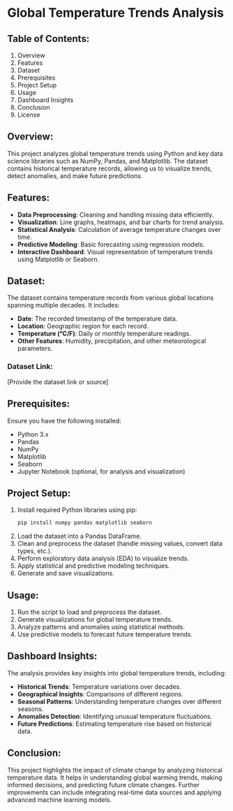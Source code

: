 # Global Temperature Trends Analysis

## Table of Contents:
1. Overview
2. Features
3. Dataset
4. Prerequisites
5. Project Setup
6. Usage
7. Dashboard Insights
8. Conclusion
9. License

## Overview:
This project analyzes global temperature trends using Python and key data science libraries such as NumPy, Pandas, and Matplotlib. The dataset contains historical temperature records, allowing us to visualize trends, detect anomalies, and make future predictions.

## Features:
- **Data Preprocessing**: Cleaning and handling missing data efficiently.
- **Visualization**: Line graphs, heatmaps, and bar charts for trend analysis.
- **Statistical Analysis**: Calculation of average temperature changes over time.
- **Predictive Modeling**: Basic forecasting using regression models.
- **Interactive Dashboard**: Visual representation of temperature trends using Matplotlib or Seaborn.

## Dataset:
The dataset contains temperature records from various global locations spanning multiple decades. It includes:
- **Date**: The recorded timestamp of the temperature data.
- **Location**: Geographic region for each record.
- **Temperature (°C/F)**: Daily or monthly temperature readings.
- **Other Features**: Humidity, precipitation, and other meteorological parameters.

### Dataset Link:
[Provide the dataset link or source]

## Prerequisites:
Ensure you have the following installed:
- Python 3.x
- Pandas
- NumPy
- Matplotlib
- Seaborn
- Jupyter Notebook (optional, for analysis and visualization)

## Project Setup:
1. Install required Python libraries using pip:
   ```sh
   pip install numpy pandas matplotlib seaborn
   ```
2. Load the dataset into a Pandas DataFrame.
3. Clean and preprocess the dataset (handle missing values, convert data types, etc.).
4. Perform exploratory data analysis (EDA) to visualize trends.
5. Apply statistical and predictive modeling techniques.
6. Generate and save visualizations.

## Usage:
1. Run the script to load and preprocess the dataset.
2. Generate visualizations for global temperature trends.
3. Analyze patterns and anomalies using statistical methods.
4. Use predictive models to forecast future temperature trends.

## Dashboard Insights:
The analysis provides key insights into global temperature trends, including:
- **Historical Trends**: Temperature variations over decades.
- **Geographical Insights**: Comparisons of different regions.
- **Seasonal Patterns**: Understanding temperature changes over different seasons.
- **Anomalies Detection**: Identifying unusual temperature fluctuations.
- **Future Predictions**: Estimating temperature rise based on historical data.

## Conclusion:
This project highlights the impact of climate change by analyzing historical temperature data. It helps in understanding global warming trends, making informed decisions, and predicting future climate changes. Further improvements can include integrating real-time data sources and applying advanced machine learning models.



